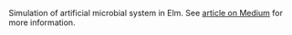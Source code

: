 Simulation of artificial microbial system in Elm.  See [article on Medium](https://jxxcarlson.medium.com/microbial-i-b1610ca23884) for more information.
